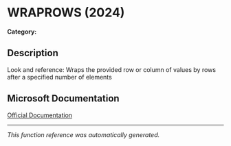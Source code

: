 # WRAPROWS (2024)

**Category:** 

## Description
Look and reference: Wraps the provided row or column of values by rows after a specified number of elements

## Microsoft Documentation
[Official Documentation](https://support.microsoft.com//en-us/office/wraprows-function-796825f3-975a-4cee-9c84-1bbddf60ade0)

---
*This function reference was automatically generated.*
